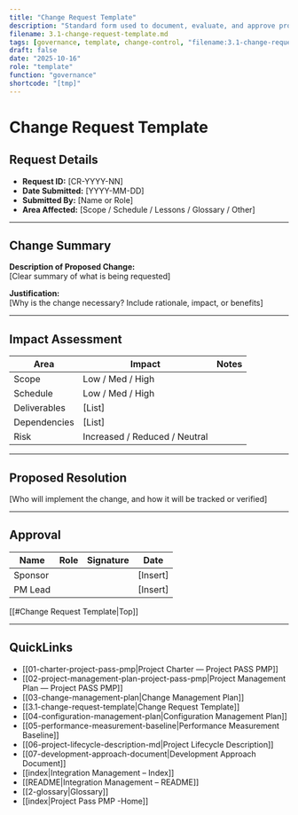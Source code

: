 ```yaml
---
title: "Change Request Template"
description: "Standard form used to document, evaluate, and approve proposed project changes."
filename: 3.1-change-request-template.md
tags: [governance, template, change-control, "filename:3.1-change-request-template.md"]
draft: false
date: "2025-10-16"
role: "template"
function: "governance"
shortcode: "[tmp]"
---
```


# Change Request Template

## Request Details

- **Request ID:** [CR-YYYY-NN]  
- **Date Submitted:** [YYYY-MM-DD]  
- **Submitted By:** [Name or Role]  
- **Area Affected:** [Scope / Schedule / Lessons / Glossary / Other]

---

## Change Summary

**Description of Proposed Change:**  
[Clear summary of what is being requested]

**Justification:**  
[Why is the change necessary? Include rationale, impact, or benefits]

---

## Impact Assessment

| Area            | Impact       | Notes                              |
|-----------------|--------------|------------------------------------|
| Scope           | Low / Med / High |                                |
| Schedule        | Low / Med / High |                                |
| Deliverables    | [List]       |                                |
| Dependencies    | [List]       |                                |
| Risk            | Increased / Reduced / Neutral |                    |

---

## Proposed Resolution  
[Who will implement the change, and how it will be tracked or verified]

---

## Approval

| Name     | Role     | Signature | Date       |
|----------|----------|-----------|------------|
| Sponsor  |          |           | [Insert]   |
| PM Lead  |          |           | [Insert]   |

[[#Change Request Template|Top]]

---

## QuickLinks
- [[01-charter-project-pass-pmp|Project Charter — Project PASS PMP]]
- [[02-project-management-plan-project-pass-pmp|Project Management Plan — Project PASS PMP]]
- [[03-change-management-plan|Change Management Plan]]
- [[3.1-change-request-template|Change Request Template]]
- [[04-configuration-management-plan|Configuration Management Plan]]
- [[05-performance-measurement-baseline|Performance Measurement Baseline]]
- [[06-project-lifecycle-description-md|Project Lifecycle Description]]
- [[07-development-approach-document|Development Approach Document]]
- [[index|Integration Management – Index]]
- [[README|Integration Management – README]]
- [[2-glossary|Glossary]]
- [[index|Project Pass PMP -Home]]